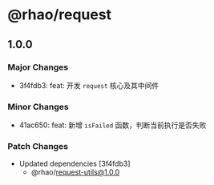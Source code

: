 # @rhao/request

## 1.0.0

### Major Changes

- 3f4fdb3: feat: 开发 `request` 核心及其中间件

### Minor Changes

- 41ac650: feat: 新增 `isFailed` 函数，判断当前执行是否失败

### Patch Changes

- Updated dependencies [3f4fdb3]
  - @rhao/request-utils@1.0.0
